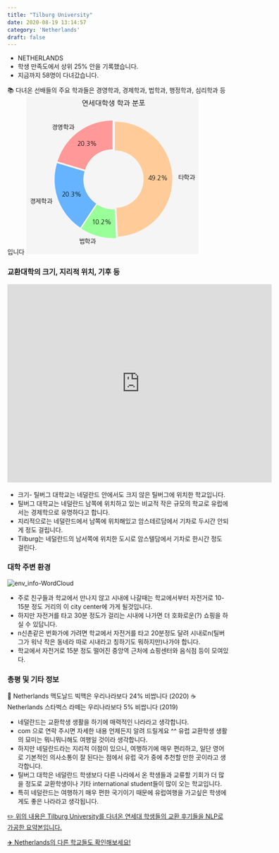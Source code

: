 ```yaml
---
title: "Tilburg University"
date: 2020-08-19 13:14:57
category: 'Netherlands'
draft: false
---
```



* NETHERLANDS
* 학생 만족도에서 상위 25% 안을 기록했습니다.
* 지금까지 58명이 다녀갔습니다. 

📚 다녀온 선배들의 주요 학과들은 경영학과, 경제학과, 법학과, 행정학과, 심리학과 등입니다
![department-info](../plots/NL000007.png)
### 교환대학의 크기, 지리적 위치, 기후 등
<iframe
width="600"
height="450"
frameborder="0" style="border:0"
src="https://www.google.com/maps/embed/v1/place?key=AIzaSyC9e1AME-pVmWC4hBpFdu5S4dKzyepa3HQ&q=Tilburg+University&center=51.5639249,5.0434446&zoom=14" allowfullscreen>
</iframe>

* 크기- 틸버그 대학교는 네덜란드 안에서도 크지 않은 틸버그에 위치한 학교입니다.
* 틸버그 대학교는 네덜란드 남쪽에 위치하고 있는 비교적 작은 규모의 학교로 유럽에서는 경제학으로 유명하다고 합니다.
* 지리적으로는 네덜란드에서 남쪽에 위치해있고 암스테르담에서 기차로 두시간 안되게 정도 걸립니다.
* Tilburg는 네덜란드의 남서쪽에 위치한 도시로 암스텔담에서 기차로 한시간 정도 걸린다.


### 대학 주변 환경

![env_info-WordCloud](../univ_wordclouds_okt/env_info/NL000007_env_info_okt.png)

* 주로 친구들과 학교에서 만나지 않고 시내에 나갈때는 학교에서부터 자전거로 10-15분 정도 거리의 이 city center에 가게 될것입니다.
* 하지만 자전거를 타고 30분 정도가 걸리는 시내에 나가면 더 호화로운(?) 쇼핑을 하실 수 있답니다.
* n신촌같은 번화가에 가려면 학교에서 자전거를 타고 20분정도 달려 시내로n(틸버그가 워낙 작은 동네라 따로 시내라고 칭하기도 뭐하지만)나가야 합니다.
* 학교에서 자전거로 15분 정도 떨어진 중앙역 근처에 쇼핑센터와 음식점 등이 모여있다.


### 총평 및 기타 정보 
🍔 Netherlands 맥도날드 빅맥은 우리나라보다 24% 비쌉니다 (2020)
☕️ Netherlands 스타벅스 라떼는 우리나라보다 5% 비쌉니다 (2019)
* 네덜란드는 교환학생 생활을 하기에 매력적인 나라라고 생각합니다.
* com 으로 연락 주시면 자세한 내용 언제든지 알려 드릴게요 ^^ 유럽 교환학생 생활의 묘미는 뭐니뭐니해도 여행일 것이라 생각합니다.
* 하지만 네덜란드라는 지리적 이점이 있으니, 여행하기에 매우 편리하고, 일단 영어로 기본적인 의사소통이 잘 된다는 점에서 유럽 국가 중에 추천할 만한 곳이라고 생각합니다.
* 틸버그 대학은 네덜란드 학생보다 다른 나라에서 온 학생들과 교류할 기회가 더 많을 정도로 교환학생이나 기타 international student들이 많이 오는 학교입니다.
* 특히 네덜란드는 여행하기 매우 편한 국기이기 때문에 유럽여행을 가고싶은 학생에게도 좋은 나라라고 생각됩니다.


[✏️ 위의 내용은 Tilburg University를 다녀온 연세대 학생들의 교환 후기들을 NLP로 가공한 요약본입니다.](http://oia.yonsei.ac.kr/partner/expReport.asp?ucode=NL000007&bgbn=A)

[✈️ Netherlands의 다른 학교들도 확인해보세요!](https://yonsei-exchange.netlify.app/?category=Netherlands)
